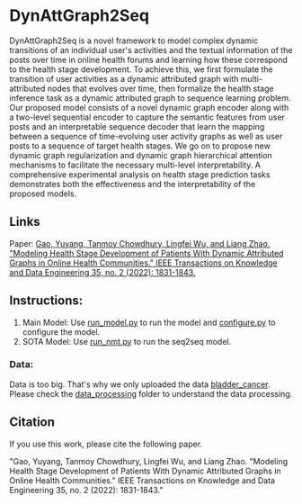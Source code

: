 # DynAttGraph2Seq
DynAttGraph2Seq is a novel framework to model complex dynamic transitions of an individual user's activities and the textual information of the posts over time in online health forums and learning how these correspond to the health stage development. 
To achieve this, we first formulate the transition of user activities as a dynamic attributed graph with multi-attributed nodes that evolves over time, then formalize the health stage inference task as a dynamic attributed graph to sequence learning problem. 
Our proposed model consists of a novel dynamic graph encoder along with a two-level sequential encoder to capture the semantic features from user posts and an interpretable sequence decoder that learn the mapping between a sequence of time-evolving user activity graphs as well as user posts to a sequence of target health stages. 
We go on to propose new dynamic graph regularization and dynamic graph hierarchical attention mechanisms to facilitate the necessary multi-level interpretability.
A comprehensive experimental analysis on health stage prediction tasks demonstrates both the effectiveness and the interpretability of the proposed models.

## Links
Paper: [Gao, Yuyang, Tanmoy Chowdhury, Lingfei Wu, and Liang Zhao. "Modeling Health Stage Development of Patients With Dynamic Attributed Graphs in Online Health Communities." IEEE Transactions on Knowledge and Data Engineering 35, no. 2 (2022): 1831-1843.](https://ieeexplore.ieee.org/document/9684988)

## Instructions:
1. Main Model:
Use [run_model.py](/main/run_model.py) to run the model and [configure.py](/main/configure.py) to configure the model.
2. SOTA Model: 
Use [run_nmt.py](/seq2seq_pytorch/run_nmt.py) to run the seq2seq model.

### Data: 
Data is too big. That's why we only uploaded the data [bladder_cancer](/data_processing/bladder_cancer). Please check the [data_processing](/data_processing) folder to understand the data processing.

## Citation
If you use this work, please cite the following paper.

"Gao, Yuyang, Tanmoy Chowdhury, Lingfei Wu, and Liang Zhao. "Modeling Health Stage Development of Patients With Dynamic Attributed Graphs in Online Health Communities." IEEE Transactions on Knowledge and Data Engineering 35, no. 2 (2022): 1831-1843."
